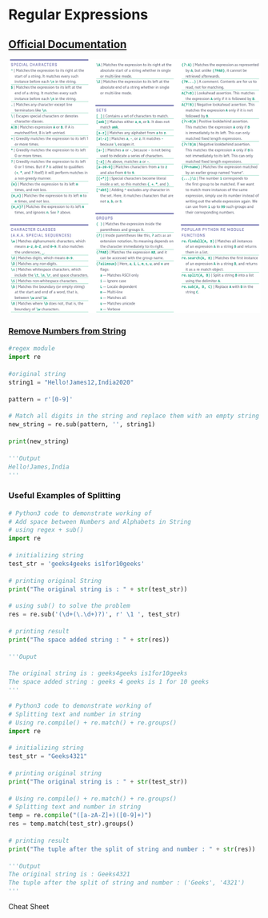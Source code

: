 # Regular Expressions

## [Official Documentation](https://docs.python.org/3.8/library/re.html#)

![Untitled](Attachments/Regular%20Expressions%20cf7e33f7d3354c26b2764428e1484c72/Untitled.png)

### **[Remove Numbers from String](https://www.studytonight.com/python-howtos/remove-numbers-from-string-in-python)**

```python
#regex module
import re

#original string
string1 = "Hello!James12,India2020"

pattern = r'[0-9]'

# Match all digits in the string and replace them with an empty string
new_string = re.sub(pattern, '', string1)

print(new_string)

'''Output
Hello!James,India
'''
```

### Useful Examples of Splitting

```python
# Python3 code to demonstrate working of
# Add space between Numbers and Alphabets in String
# using regex + sub()
import re
 
# initializing string
test_str = 'geeks4geeks is1for10geeks'
 
# printing original String
print("The original string is : " + str(test_str))
 
# using sub() to solve the problem
res = re.sub('(\d+(\.\d+)?)', r' \1 ', test_str)
 
# printing result
print("The space added string : " + str(res))

'''Ouput

The original string is : geeks4geeks is1for10geeks
The space added string : geeks 4 geeks is 1 for 10 geeks
'''
```

```python
# Python3 code to demonstrate working of
# Splitting text and number in string
# Using re.compile() + re.match() + re.groups()
import re
 
# initializing string
test_str = "Geeks4321"
 
# printing original string
print("The original string is : " + str(test_str))
 
# Using re.compile() + re.match() + re.groups()
# Splitting text and number in string
temp = re.compile("([a-zA-Z]+)([0-9]+)")
res = temp.match(test_str).groups()
 
# printing result
print("The tuple after the split of string and number : " + str(res))

'''Output
The original string is : Geeks4321
The tuple after the split of string and number : ('Geeks', '4321')
'''
```

Cheat Sheet